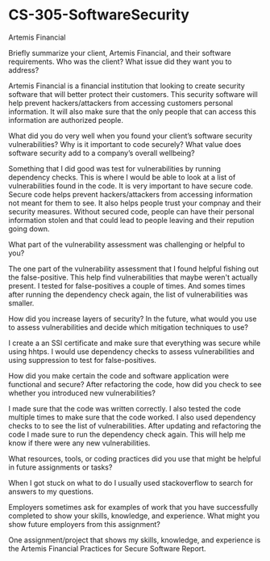 # CS-305-SoftwareSecurity
Artemis Financial 

Briefly summarize your client, Artemis Financial, and their software requirements. Who was the client? What issue did they want you to address?

Artemis Financial is a financial institution that looking to create security software that will better protect their customers. This security software will help prevent hackers/attackers from accessing customers personal information. It will also make sure that the only people that can access this information are authorized people.

What did you do very well when you found your client’s software security vulnerabilities? Why is it important to code securely? What value does software security add to a company’s overall wellbeing?

Something that I did good was test for vulnerabilities by running dependency checks. This is where I would be able to look at a list of vulnerabilities found in the code. It is very important to have secure code. Secure code helps prevent hackers/attackers from accessing information not meant for them to see. It also helps people trust your compnay and their security measures. Without secured code, people can have their personal information stolen and that could lead to people leaving and their repution going down.

What part of the vulnerability assessment was challenging or helpful to you?

The one part of the vulnerability assessment that I found helpful fishing out the false-positive. This help find vulnerabilities that maybe weren't actually present. I tested for false-positives a couple of times. And somes times after running the dependency check again, the list of vulnerabilities was smaller.

How did you increase layers of security? In the future, what would you use to assess vulnerabilities and decide which mitigation techniques to use?

I create a an SSl certificate and make sure that everything was secure while using hhtps. I would use dependency checks to assess vulnerabilities and using suppression to test for false-positives. 

How did you make certain the code and software application were functional and secure? After refactoring the code, how did you check to see whether you introduced new vulnerabilities?

I made sure that the code was written correctly. I also tested the code multiple times to make sure that the code worked. I also used dependency checks to to see the list of vulnerabilities. After updating and refactoring the code I made sure to run the dependency check again. This will help me know if there were any new vulnerabilities. 

What resources, tools, or coding practices did you use that might be helpful in future assignments or tasks?

When I got stuck on what to do I usually used stackoverflow to search for answers to my questions. 

Employers sometimes ask for examples of work that you have successfully completed to show your skills, knowledge, and experience. What might you show future employers from this assignment?

One assignment/project that shows my skills, knowledge, and experience is the Artemis Financial Practices for Secure Software Report. 
